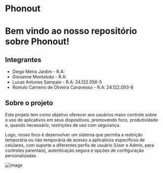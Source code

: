 # Phonout
# Bem vindo ao nosso repositório sobre Phonout!

## Integrantes
* Diego Meira Jardim - R.A: 
* Giovanne Montalvão - R.A:
* Lucas Antunes Sampaio - R.A: 24.122.056-5
* Romulo Carneiro de Oliveira Canavesso - R.A: 24.122.093-8

## Sobre o projeto
Este projeto tem como objetivo oferecer aos usuários maior controle sobre o uso de aplicativos em seus dispositivos, promovendo foco, produtividade e, quando necessário, restrições de uso com segurança.

Logo, nosso foco é desenvolver um sistema que permita a restrição temporária ou não temporária de acesso a aplicativos específicos de celulares, com suporte a diferentes perfis de usuário (User e Admin, para controles parentais), autenticação segura e opções de configuração personalizadas.

![image](https://github.com/user-attachments/assets/bd97dd46-40bf-44b8-b117-ed2299976600)
